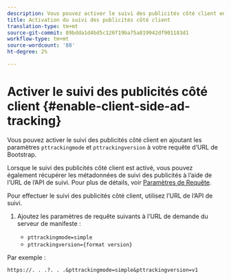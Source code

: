 ```yaml
---
description: Vous pouvez activer le suivi des publicités côté client en ajoutant les paramètres de version pttrackingmode et pttrackingdans votre requête d’URL de Bootstrap.
title: Activation du suivi des publicités côté client
translation-type: tm+mt
source-git-commit: 89bdda1d4bd5c126f19ba75a819942df901183d1
workflow-type: tm+mt
source-wordcount: '88'
ht-degree: 2%

---
```



# Activer le suivi des publicités côté client {#enable-client-side-ad-tracking}

Vous pouvez activer le suivi des publicités côté client en ajoutant les paramètres `pttrackingmode` et `pttrackingversion` à votre requête d’URL de Bootstrap.

Lorsque le suivi des publicités côté client est activé, vous pouvez également récupérer les métadonnées de suivi des publicités à l’aide de l’URL de l’API de suivi. Pour plus de détails, voir [Paramètres de Requête](/help/primetime-ad-insertion/~old-msapi-topics/ms-at-effectiveness/notvsdk-csat-ms-interface.md).

Pour effectuer le suivi des publicités côté client, utilisez l’URL de l’API de suivi.

1. Ajoutez les paramètres de requête suivants à l’URL de demande du serveur de manifeste :

   * `pttrackingmode=simple`
   * `pttrackingversion={format version}`

Par exemple :

```URL
https://. . .?. . .&pttrackingmode=simple&pttrackingversion=v1
```
